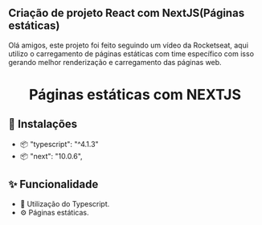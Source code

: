 ## Criação de projeto React com NextJS(Páginas estáticas)
Olá amigos, este projeto foi feito seguindo um vídeo da Rocketseat, aqui utilizo o carregamento de páginas estáticas com time específico com isso gerando melhor renderização e carregamento das páginas web.

<h1 align="center">Páginas estáticas com NEXTJS</h1>


## 🔨 Instalações
- 📦 "typescript": "^4.1.3"
- 📦 "next": "10.0.6",

## ✨ Funcionalidade
- 🌈 Utilização do Typescript.
- ⚙️ Páginas estáticas.
